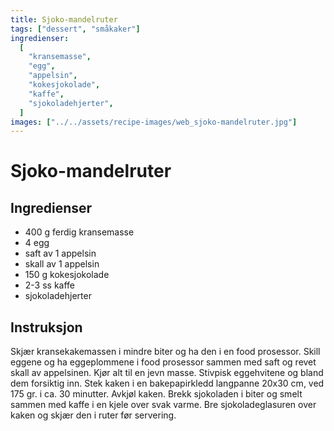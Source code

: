 ```yaml
---
title: Sjoko-mandelruter
tags: ["dessert", "småkaker"]
ingredienser:
  [
    "kransemasse",
    "egg",
    "appelsin",
    "kokesjokolade",
    "kaffe",
    "sjokoladehjerter",
  ]
images: ["../../assets/recipe-images/web_sjoko-mandelruter.jpg"]
---
```


# Sjoko-mandelruter

## Ingredienser

- 400 g ferdig kransemasse
- 4 egg
- saft av 1 appelsin
- skall av 1 appelsin
- 150 g kokesjokolade
- 2-3 ss kaffe
- sjokoladehjerter

## Instruksjon

Skjær kransekakemassen i mindre biter og ha den i en food prosessor. Skill eggene og ha eggeplommene i food prosessor sammen med saft og revet skall av appelsinen. Kjør alt til en jevn masse. Stivpisk eggehvitene og bland dem forsiktig inn. Stek kaken i en bakepapirkledd langpanne 20x30 cm, ved 175 gr. i ca. 30 minutter. Avkjøl kaken. Brekk sjokoladen i biter og smelt sammen med kaffe i en kjele over svak varme. Bre sjokoladeglasuren over kaken og skjær den i ruter før servering.
